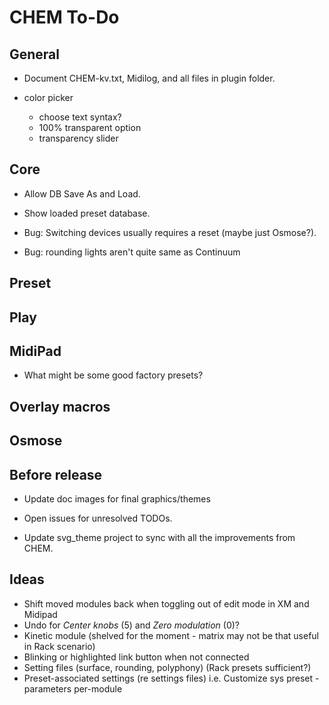 # CHEM To-Do

## General

- Document CHEM-kv.txt, Midilog, and all files in plugin folder.

- color picker
  - choose text syntax?
  - 100% transparent option
  - transparency slider

## Core

- Allow DB Save As and Load.

- Show loaded preset database.

- Bug: Switching devices usually requires a reset (maybe just Osmose?).
- Bug: rounding lights aren't quite same as Continuum

## Preset

## Play

## MidiPad

- What might be some good factory presets?

## Overlay macros

## Osmose

## Before release

- Update doc images for final graphics/themes

- Open issues for unresolved TODOs.

- Update svg_theme project to sync with all the improvements from CHEM.

## Ideas

- Shift moved modules back when toggling out of edit mode in XM and Midipad
- Undo for _Center knobs_ (5) and _Zero modulation_ (0)?
- Kinetic module (shelved for the moment - matrix may not be that useful in Rack scenario)
- Blinking or highlighted link button when not connected
- Setting files (surface, rounding, polyphony) (Rack presets sufficient?)
- Preset-associated settings (re settings files) i.e. Customize sys preset - parameters per-module
